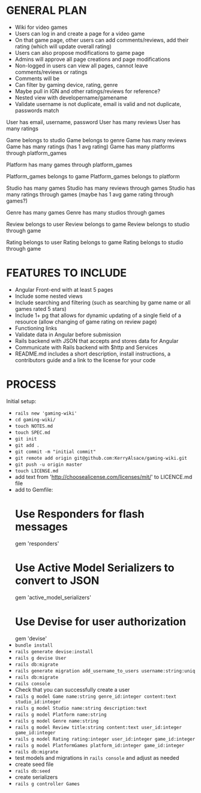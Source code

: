 # GENERAL PLAN

- Wiki for video games
- Users can log in and create a page for a video game
- On that game page, other users can add comments/reviews, add their rating (which will update overall rating)
- Users can also propose modifications to game page
- Admins will approve all page creations and page modifications
- Non-logged in users can view all pages, cannot leave comments/reviews or ratings
- Comments will be 
- Can filter by gaming device, rating, genre
- Maybe pull in IGN and other ratings/reviews for reference?
- Nested view with developername/gamename
- Validate username is not duplicate, email is valid and not duplicate, passwords match

<!-- USERS -->
User has email, username, password
User has many reviews
User has many ratings

<!-- GAMES -->
Game belongs to studio
Game belongs to genre
Game has many reviews
Game has many ratings (has 1 avg rating)
Game has many platforms through platform_games

<!-- PLATFORMS -->
Platform has many games through platform_games

<!-- PLATFORMGAMES -->
Platform_games belongs to game
Platform_games belongs to platform

<!-- STUDIOS -->
Studio has many games
Studio has many reviews through games
Studio has many ratings through games (maybe has 1 avg game rating through games?)

<!-- GENRES -->
Genre has many games
Genre has many studios through games

<!-- REVIEWS -->
Review belongs to user
Review belongs to game
Review belongs to studio through game

<!-- RATINGS -->
Rating belongs to user
Rating belongs to game
Rating belongs to studio through game

# FEATURES TO INCLUDE

- Angular Front-end with at least 5 pages
- Include some nested views
- Include searching and filtering
  (such as searching by game name or all games rated 5 stars)
- Include 1+ pg that allows for dynamic updating of a single field of a resource
  (allow changing of game rating on review page)
- Functioning links
- Validate data in Angular before submission
- Rails backend with JSON that accepts and stores data for Angular
- Communicate with Rails backend with $http and Services
- README.md includes a short description, install instructions, a contributors guide and a link to the license for your code

# PROCESS

Initial setup:

- `rails new 'gaming-wiki'`
- `cd gaming-wiki/`
- `touch NOTES.md`
- `touch SPEC.md`
- `git init`
- `git add .`
- `git commit -m "initial commit"`
- `git remote add origin git@github.com:KerryAlsace/gaming-wiki.git`
- `git push -u origin master`
- `touch LICENSE.md`
- add text from 'http://choosealicense.com/licenses/mit/' to LICENCE.md file
- add to Gemfile:
  # Use Responders for flash messages
  gem 'responders'
  # Use Active Model Serializers to convert to JSON
  gem 'active_model_serializers'
  # Use Devise for user authorization
  gem 'devise'
- `bundle install`
- `rails generate devise:install`
- `rails g devise User`
- `rails db:migrate`
- `rails generate migration add_username_to_users username:string:uniq`
- `rails db:migrate`
- `rails console`
- Check that you can successfully create a user
- `rails g model Game name:string genre_id:integer content:text studio_id:integer`
- `rails g model Studio name:string description:text`
- `rails g model Platform name:string`
- `rails g model Genre name:string`
- `rails g model Review title:string content:text user_id:integer game_id:integer`
- `rails g model Rating rating:integer user_id:integer game_id:integer`
- `rails g model PlatformGames platform_id:integer game_id:integer`
- `rails db:migrate`
- test models and migrations in `rails console` and adjust as needed
- create seed file
- `rails db:seed`
- create serializers
- `rails g controller Games`